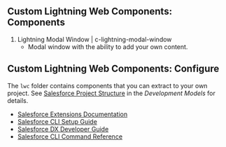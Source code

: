 ## Custom Lightning Web Components: Components

1. Lightning Modal Window | c-lightning-modal-window
   - Modal window with the ability to add your own content.

## Custom Lightning Web Components: Configure

The `lwc` folder contains components that you can extract to your own project. See [Salesforce Project Structure](https://developer.salesforce.com/tools/vscode/en/user-guide/development-models) in the _Development Models_ for details.

- [Salesforce Extensions Documentation](https://developer.salesforce.com/tools/vscode/)
- [Salesforce CLI Setup Guide](https://developer.salesforce.com/docs/atlas.en-us.sfdx_setup.meta/sfdx_setup/sfdx_setup_intro.htm)
- [Salesforce DX Developer Guide](https://developer.salesforce.com/docs/atlas.en-us.sfdx_dev.meta/sfdx_dev/sfdx_dev_intro.htm)
- [Salesforce CLI Command Reference](https://developer.salesforce.com/docs/atlas.en-us.sfdx_cli_reference.meta/sfdx_cli_reference/cli_reference.htm)
